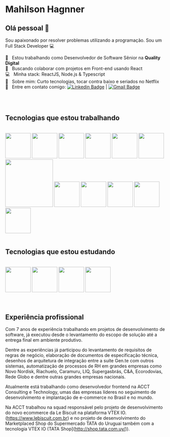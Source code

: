 


# Mahilson Hagnner

## Olá pessoal 👋
Sou apaixonado por resolver problemas utilizando a programação.
Sou um Full Stack Developer :computer:

 :rocket:  &nbsp; Estou trabalhando como Desenvolvedor de Software Sênior na **Quality Digital**
 <br/> :purple_heart: &nbsp; Buscando colaborar com projetos em Front-end usando React
 <br/> :computer: &nbsp; Minha stack: ReactJS, Node.js & Typescript
 <br/> 💬  &nbsp; Sobre mim: Curto tecnologias, tocar contra baixo e seriados no Netflix
 <br/> :email: &nbsp; Entre em contato comigo: [![Linkedin Badge](https://img.shields.io/badge/-mahilsonhagnner-blue?style=flat-square&logo=Linkedin&logoColor=white&link=https://www.linkedin.com/in/mahilsonhagnner/)](https://www.linkedin.com/in/mahilsonhagnner/) 
| 
[![Gmail Badge](https://img.shields.io/badge/-mhagnersp@gmail.com-c14438?style=flat-square&logo=Gmail&logoColor=white&link=mailto:mhagnersp@gmail.com)](mailto:mhagnersp@gmail.com)

<br/>
<br/>

## Tecnologias que estou trabalhando
<br/>
<div>
   <img style="width: 80px" src="https://cdn.jsdelivr.net/gh/devicons/devicon/icons/javascript/javascript-original.svg" />
   <img style="width: 80px" src="https://cdn.jsdelivr.net/gh/devicons/devicon/icons/react/react-original-wordmark.svg" />
   <img style="width: 80px" src="https://cdn.jsdelivr.net/gh/devicons/devicon/icons/html5/html5-plain-wordmark.svg" />
   <img style="width: 80px" src="https://cdn.jsdelivr.net/gh/devicons/devicon/icons/css3/css3-plain-wordmark.svg" />
   <img style="width: 80px" src="https://cdn.jsdelivr.net/gh/devicons/devicon/icons/sass/sass-original.svg" />
   <img style="width: 80px" src="https://cdn.jsdelivr.net/gh/devicons/devicon/icons/typescript/typescript-original.svg" />
   <img style="width: 150px" src="https://images.endeavor.org.br/uploads/2020/04/03132658/Logo-VTEX.png" /> 
   <img style="width: 80px" src="https://cdn.jsdelivr.net/gh/devicons/devicon/icons/graphql/graphql-plain-wordmark.svg" />
   <img style="width: 80px" src="https://cdn.jsdelivr.net/gh/devicons/devicon/icons/jquery/jquery-plain-wordmark.svg" />
   <img style="width: 80px" src="https://cdn.jsdelivr.net/gh/devicons/devicon/icons/gatsby/gatsby-plain.svg" />
   <img style="width: 80px" src="https://cdn.jsdelivr.net/gh/devicons/devicon/icons/jamstack/jamstack-original.svg" />
   <img style="width: 80px" src="https://cdn.jsdelivr.net/gh/devicons/devicon/icons/nodejs/nodejs-original.svg" />
</div>
<br/>

## Tecnologias que estou estudando
<br/>
<div>
 <img style="width: 80px" src="https://cdn.jsdelivr.net/gh/devicons/devicon/icons/nextjs/nextjs-original.svg" />
 <img style="width: 80px" src="https://cdn.jsdelivr.net/gh/devicons/devicon/icons/tailwindcss/tailwindcss-plain.svg" />
 <img style="width: 80px" src="https://cdn.jsdelivr.net/gh/devicons/devicon/icons/materialui/materialui-original.svg" />
 <img style="width: 80px" src="https://cdn.jsdelivr.net/gh/devicons/devicon/icons/dotnetcore/dotnetcore-original.svg" />
</div>    
<br/>
<br/>

## Experiência profissional

Com 7 anos de experiência trabalhando em projetos de desenvolvimento de software, já executou desde o levantamento do escopo de solução até a entrega final em ambiente produtivo. 

Dentre as experiências já participou do levantamento de requisitos de regras de negócio, elaboração de documentos de especificação técnica, desenhos de arquitetura de integração entre a suíte Gen.te com outros sistemas, automatização de processos de RH em grandes empresas como Novo Nordisk, Riachuelo, Caramuru, LIQ, Supergasbrás, C&A, Ecorodovias, Rede Globo e dentre outras grandes empresas nacionais.

Atualmente está trabalhando como desenvolvedor frontend na ACCT Consulting e Technology, umas das empresas líderes no seguimento de desenvolvimento e implantação de e-commerce no Brasil e no mundo.

Na ACCT trabalhou na squad responsável pelo projeto de desenvolvimento do novo ecommerce da Le Biscuit na plataforma VTEX IO. (https://www.lebiscuit.com.br) e no projeto de desenvolvimento do Marketplaced Shop do Supermercado TATA do Uruguai também com a tecnologia VTEX IO (TATA Shop](http://shop.tata.com.uy/)).
